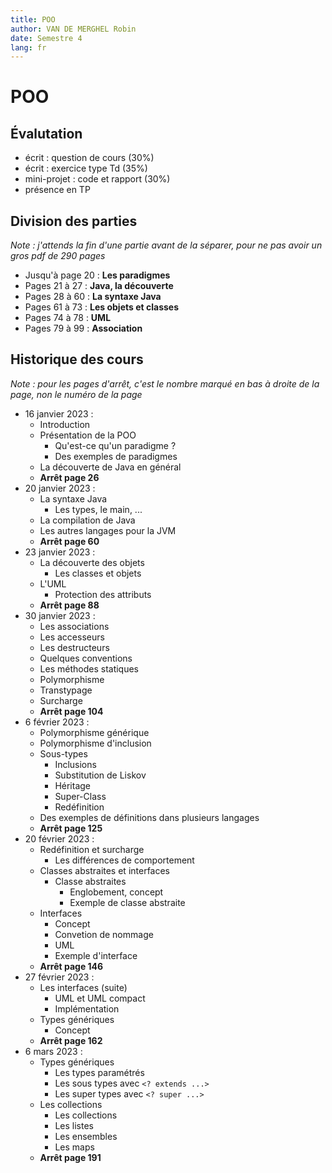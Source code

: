 ```yaml
---
title: POO
author: VAN DE MERGHEL Robin
date: Semestre 4
lang: fr
---
```


# POO

## Évalutation

- écrit : question de cours (30%)
- écrit : exercice type Td (35%)
- mini-projet : code et rapport (30%)
- présence en TP

## Division des parties

*Note : j'attends la fin d'une partie avant de la séparer, pour ne pas avoir un gros pdf de 290 pages*

- Jusqu'à page 20 : **Les paradigmes**
- Pages 21 à 27 : **Java, la découverte**
- Pages 28 à 60 : **La syntaxe Java**
- Pages 61 à 73 : **Les objets et classes**
- Pages 74 à 78 : **UML**
- Pages 79 à 99 : **Association**

## Historique des cours

*Note : pour les pages d'arrêt, c'est le nombre marqué en bas à droite de la page, non le numéro de la page*

- 16 janvier 2023 :
  - Introduction
  - Présentation de la POO
    - Qu'est-ce qu'un paradigme ?
    - Des exemples de paradigmes
  - La découverte de Java en général
  - **Arrêt page 26**
- 20 janvier 2023 :
  - La syntaxe Java
    - Les types, le main, ...
  - La compilation de Java
  - Les autres langages pour la JVM
  - **Arrêt page 60**
- 23 janvier 2023 :
  - La découverte des objets
    - Les classes et objets
  - L'UML
    - Protection des attributs
  - **Arrêt page 88**
- 30 janvier 2023 :
  - Les associations
  - Les accesseurs
  - Les destructeurs
  - Quelques conventions
  - Les méthodes statiques
  - Polymorphisme
  - Transtypage
  - Surcharge
  - **Arrêt page 104**
- 6 février 2023 :
  - Polymorphisme générique
  - Polymorphisme d'inclusion
  - Sous-types
    - Inclusions
    - Substitution de Liskov
    - Héritage
    - Super-Class
    - Redéfinition
  - Des exemples de définitions dans plusieurs langages
  - **Arrêt page 125**
- 20 février 2023 :
  - Redéfinition et surcharge
    - Les différences de comportement
  - Classes abstraites et interfaces
    - Classe abstraites
      - Englobement, concept
      - Exemple de classe abstraite
  - Interfaces
    - Concept
    - Convetion de nommage
    - UML
    - Exemple d'interface
  - **Arrêt page 146**
- 27 février 2023 :
  - Les interfaces (suite)
    - UML et UML compact
    - Implémentation
  - Types génériques
    - Concept
  - **Arrêt page 162**
- 6 mars 2023 :
  - Types génériques
    - Les types paramétrés
    - Les sous types avec `<? extends ...>`
    - Les super types avec `<? super ...>`
  - Les collections
    - Les collections
    - Les listes
    - Les ensembles
    - Les maps
  - **Arrêt page 191**